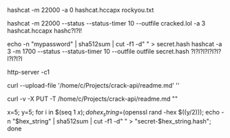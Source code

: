 hashcat -m 22000 -a 0 hashcat.hccapx rockyou.txt

hashcat -m 22000 --status --status-timer 10 --outfile cracked.lol -a 3 hashcat.hccapx hashc?l?l!

echo -n "mypassword" | sha512sum | cut -f1 -d" " > secret.hash
hashcat -a 3 -m 1700 --status --status-timer 10 --outfile outfile secret.hash ?l?l?l?l?l?l?l?l?l?l

http-server -c1

curl --upload-file '/home/c/Projects/crack-api/readme.md' ''

curl -v -X PUT -T /home/c/Projects/crack-api/readme.md ""

x=5; y=5; for i in $(seq 1 $x); do hex_string=$(openssl rand -hex $((y/2))); echo -n "$hex_string" | sha512sum | cut -f1 -d" " > "secret-$hex_string.hash"; done